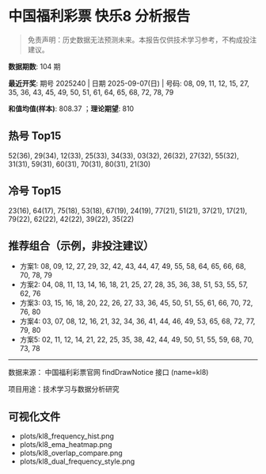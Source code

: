 # 中国福利彩票 快乐8 分析报告

> 免责声明：历史数据无法预测未来。本报告仅供技术学习参考，不构成投注建议。


**数据期数**: 104 期

**最近开奖**: 期号 2025240 | 日期 2025-09-07(日) | 号码: 08, 09, 11, 12, 15, 27, 35, 36, 43, 45, 49, 50, 51, 61, 64, 65, 68, 72, 78, 79

**和值均值(样本)**: 808.37 ；**理论期望**: 810


## 热号 Top15

52(36), 29(34), 12(33), 25(33), 34(33), 03(32), 26(32), 27(32), 55(32), 31(31), 59(31), 60(31), 70(31), 80(31), 21(30)


## 冷号 Top15

23(16), 64(17), 75(18), 53(18), 67(19), 24(19), 77(21), 51(21), 37(21), 17(21), 79(22), 62(22), 42(22), 39(22), 35(22)


## 推荐组合（示例，非投注建议）

- 方案1: 08, 09, 12, 27, 29, 32, 42, 43, 44, 47, 49, 55, 58, 64, 65, 66, 68, 70, 78, 79
- 方案2: 04, 08, 11, 13, 14, 16, 18, 21, 25, 27, 28, 35, 36, 38, 51, 53, 55, 57, 62, 76
- 方案3: 03, 15, 16, 18, 20, 22, 26, 27, 33, 36, 45, 50, 51, 55, 61, 66, 70, 72, 76, 80
- 方案4: 03, 07, 08, 12, 16, 21, 32, 34, 36, 41, 44, 46, 49, 53, 65, 68, 72, 77, 79, 80
- 方案5: 02, 11, 12, 14, 21, 22, 25, 35, 38, 42, 44, 49, 50, 51, 55, 59, 68, 70, 73, 78

---

数据来源： 中国福利彩票官网 findDrawNotice 接口 (name=kl8)

项目用途：技术学习与数据分析研究


## 可视化文件

- plots/kl8_frequency_hist.png
- plots/kl8_ema_heatmap.png
- plots/kl8_overlap_compare.png
- plots/kl8_dual_frequency_style.png